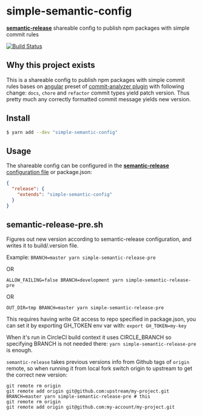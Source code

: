 # simple-semantic-config

[**semantic-release**](https://github.com/semantic-release/semantic-release) shareable config to publish npm packages with simple commit rules

[![Build Status](https://travis-ci.org/artemv/simple-semantic-config.svg?branch=master)](https://travis-ci.org/artemv/simple-semantic-config)

## Why this project exists
This is a shareable config to publish npm packages with simple commit rules bases on 
[angular](https://github.com/conventional-changelog/conventional-changelog/tree/master/packages/conventional-changelog-angular) 
preset of [commit-analyzer plugin](https://github.com/semantic-release/commit-analyzer#usage) with following change:
`docs`, `chore` and `refactor` commit types yield patch version.
Thus pretty much any correctly formatted commit message yields new version.

## Install

```bash
$ yarn add --dev "simple-semantic-config"
```

## Usage

The shareable config can be configured in the [**semantic-release** configuration file](https://github.com/semantic-release/semantic-release/blob/master/docs/usage/configuration.md#configuration) or package.json:

```json
{
  "release": {
    "extends": "simple-semantic-config"
  }
}
```

## semantic-release-pre.sh

Figures out new version according to semantic-release configuration, and writes it to build/.version file. 

Example: `BRANCH=master yarn simple-semantic-release-pre`

OR

`ALLOW_FAILING=false BRANCH=development yarn simple-semantic-release-pre`

OR

`OUT_DIR=tmp BRANCH=master yarn simple-semantic-release-pre`

This requires having write Git access to repo specified in package.json, you can set it by exporting GH_TOKEN env var with: `export GH_TOKEN=my-key`

When it's run in CircleCI build context it uses CIRCLE_BRANCH so specifying BRANCH is not needed there:
`yarn simple-semantic-release-pre` is enough.

`semantic-release` takes previous versions info from Github tags of `origin` remote, so when running it from local fork switch origin to upstream to get the correct new version:
```
git remote rm origin
git remote add origin git@github.com:upstream/my-project.git
BRANCH=master yarn simple-semantic-release-pre # this 
git remote rm origin
git remote add origin git@github.com:my-account/my-project.git
``` 
